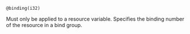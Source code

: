 ```wgsl
@binding(i32)
```

Must only be applied to a resource variable.
Specifies the binding number of the resource in a bind group.